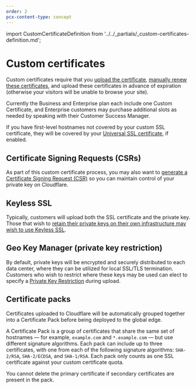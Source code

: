 ```yaml
---
order: 2
pcx-content-type: concept
---
```


import CustomCertificateDefinition from '../../_partials/_custom-certificates-definition.md';

# Custom certificates

<CustomCertificateDefinition />

Custom certificates require that you [upload the certificate](uploading), [manually renew these certificates](renewing), and upload these certificates in advance of expiration (otherwise your visitors will be unable to browse your site).

Currently the Business and Enterprise plan each include one Custom Certificate, and Enterprise customers may purchase additional slots as needed by speaking with their Customer Success Manager.

If you have first-level hostnames not covered by your custom SSL certificate, they will be covered by your [Universal SSL certificate](/edge-certificates/universal-ssl), if enabled.

## Certificate Signing Requests (CSRs)

As part of this custom certificate process, you may also want to [generate a Certificate Signing Request (CSR)](/edge-certificates/additional-options/certificate-signing-requests) so you can maintain control of your private key on Cloudflare.

## Keyless SSL

Typically, customers will upload both the SSL certificate and the private key. Those that wish to [retain their private keys on their own infrastructure may wish to use Keyless SSL](/keyless-ssl).

## Geo Key Manager (private key restriction)

By default, private keys will be encrypted and securely distributed to each data center, where they can be utilized for local SSL/TLS termination. Customers who wish to restrict where these keys may be used can elect to specify a [Private Key Restriction](https://blog.cloudflare.com/introducing-cloudflare-geo-key-manager/) during upload.

## Certificate packs

Certificates uploaded to Cloudflare will be automatically grouped together into a Certificate Pack before being deployed to the global edge.

A Certificate Pack is a group of certificates that share the same set of hostnames — for example, `example.com` and `*.example.com` — but use different signature algorithms. Each pack can include up to three certificates, with one from each of the following signature algorithms: `SHA-2/RSA`, `SHA-2/ECDSA`, and `SHA-1/RSA`. Each pack only counts as one SSL certificate against your custom certificate quota.

<Aside type="note">

You cannot delete the primary certificate if secondary certificates are present in the pack.

</Aside>
